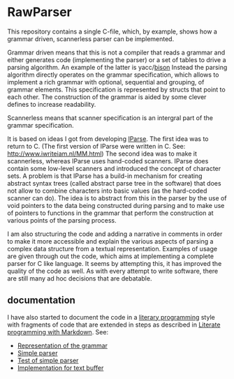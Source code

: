# RawParser

This repository contains a single C-file, which, by example,
shows how a grammar driven, scannerless parser can be implemented.

Grammar driven means that this is not a compiler that reads
a grammar and either generates code (implementing the parser)
or a set of tables to drive a parsing algorithm. An example of
the latter is yacc/[bison](https://www.gnu.org/software/bison/)
Instead the parsing algorithm directly operates on the grammar
specification, which allows to implement a rich grammar with
optional, sequential and grouping, of grammar elements. This
specification is represented by structs that point to each
other. The construction of the grammar is aided by some clever
defines to increase readability.

Scannerless means that scanner specification is an intergral
part of the grammar specification.

It is based on ideas I got from developing [IParse](https://github.com/FransFaase/IParse).
The first idea was to return to C. (The first version of IParse
were written in C. See: http://www.iwriteiam.nl/MM.html)
The second idea was to make it scannerless, whereas IParse uses
hand-coded scanners. IParse does contain some low-level scanners
and introduced the concept of character sets. A problem is that
IParse has a build-in mechanism for creating abstract syntax trees
(called abstract parse tree in the software) that does not allow
to combine characters into basic values (as the hard-coded scanner
can do). The idea is to abstract from this in the parser by the
use of void pointers to the data being constructed during parsing
and to make use of pointers to functions in the grammar that
perform the construction at various points of the parsing process.

I am also structuring the code and adding a narrative in comments
in order to make it more accessible and explain the various aspects
of parsing a complex data structure from a textual representation.
Examples of usage are given through out the code, which aims at
implementing a complete parser for C like language. 
It seems by attempting this, it has improved the quality of the
code as well. As with every attempt to write software, there are
still many ad hoc decisions that are debatable.

## documentation

I have also started to document the code in a [literary programming](https://en.wikipedia.org/wiki/Literate_programming)
style with fragments of code that are extended in steps as described in
[Literate programming with Markdown](https://www.iwriteiam.nl/D2101.html#13).
See:

*  [Representation of the grammar](docs/grammar.md)
*  [Simple parser](docs/simple_parser.md)
*  [Test of simple parser](docs/simple_parser_test.md)
*  [Implementation for text buffer](text_buffer_impl.md)
